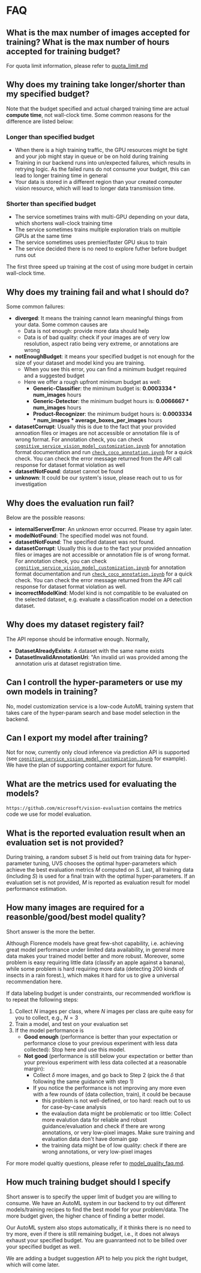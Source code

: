 
# FAQ

## What is the max number of images accepted for training? What is the max number of hours accepted for training budget?

For quota limit information, please refer to [quota_limit.md](./quota_limit.md)

## Why does my training take longer/shorter than my specified budget?

Note that the budget specified and actual charged training time are actual **compute time**, not wall-clock time. Some common reasons for the difference are listed below:

### Longer than specified budget

- When there is a high training traffic, the GPU resources might be tight and your job might stay in queue or be on hold during training
- Training in our backend runs into un/expected failures, which results in retrying logic. As the failed runs do not consume your budget, this can lead to longer training time in general
- Your data is stored in a different region than your created computer vision resource, which will lead to longer data transmission time.

### Shorter than specified budget

- The service sometimes trains with multi-GPU depending on your data, which shortens wall-clock training time
- The service sometimes trains multiple exploration trials on multiple GPUs at the same time
- The service sometimes uses premier/faster GPU skus to train
- The service decided there is no need to explore futher before budget runs out

The first three speed up training at the cost of using more budget in certain wall-clock time.

## Why does my training fail and what I should do?

Some common failures:

- **diverged**: It means the training cannot learn meaningful things from your data. Some common causes are
  - Data is not enough: provide more data should help
  - Data is of bad quality: check if your images are of very low resolution, aspect ratio being very extreme, or annotations are wrong
- **notEnoughBudget**: it means your specified budget is not enough for the size of your dataset and model kind you are training.
  - When you see this error, you can find a minimum budget required and a suggested budget
  - Here we offer a rough upfront minimum budget as well:
    - **Generic-Classifier**: the miminum budget is: **0.0003334 * num_images** hours
    - **Generic-Detector**: the minimum budget hours is: **0.0066667 * num_images** hours
    - **Product-Recognizer**: the minimum budget hours is: **0.0003334 * num_images * average_boxes_per_images** hours
- **datasetCorrupt**: Usually this is due to the fact that your provided annoation files or images are not accessible or annotation file is of wrong format. For annotation check, you can check [`cognitive_service_vision_model_customization.ipynb`](cognitive_service_vision_model_customization.ipynb) for annotation format documentation and run [`check_coco_annotation.ipynb`](check_coco_annotation.ipynb) for a quick check. You can check the error message returned from the API call response for dataset format violation as well
- **datasetNotFound**: dataset cannot be found
- **unknown**: It could be our system's issue, please reach out to us for investigation

## Why does the evaluation run fail?

Below are the possible reasons:

- **internalServerError**: An unknown error occurred. Please try again later.
- **modelNotFound**: The specified model was not found.
- **datasetNotFound**: The specified dataset was not found.
- **datasetCorrupt**: Usually this is due to the fact your provided annoation files or images are not accessible or annotation file is of wrong format. For annotation check, you can check [`cognitive_service_vision_model_customization.ipynb`](cognitive_service_vision_model_customization.ipynb) for annotation format documentation and run [`check_coco_annotation.ipynb`](check_coco_annotation.ipynb) for a quick check. You can check the error message returned from the API call response for dataset format violation as well.
- **incorrectModelKind**: Model kind is not compatible to be evaluated on the selected dataset, e.g. evaluate a classification model on a detection dataset.

## Why does my dataset registery fail?

The API reponse should be informative enough. Normally,

- **DatasetAlreadyExists**: A dataset with the same name exists
- **DatasetInvalidAnnotationUri**: "An invalid uri was provided among the annotation uris at dataset registration time.

## Can I controll the hyper-parameters or use my own models in training?

No, model customization service is a low-code AutoML training system that takes care of the hyper-param search and base model selection in the backend.

## Can I export my model after training?

Not for now, currently only cloud inference via prediction API is supported (see [`cognitive_service_vision_model_customization.ipynb`](cognitive_service_vision_model_customization.ipynb) for example). We have the plan of supporting container export for future.

## What are the metrics used for evaluating the models?

`https://github.com/microsoft/vision-evaluation` contains the metrics code we use for model evaluation.

## What is the reported evaluation result when an evaluation set is not provided?

During training, a random subset $S$ is held out from training data for hyper-parameter tuning, UVS chooses the optimal hyper-parameters which achieve the best evaluation metrics $M$ computed on $S$. Last, all training data (including $S$) is used for a final train with the optimal hyper-parameters. If an evaluation set is not provided, $M$ is reported as evaluation result for model performance estimation.

## How many images are required for a reasonble/good/best model quality?

Short answer is the more the better.

Although Florence models have great few-shot capability, i.e. achieving great model performance under limited data availability, in general more data makes your trained model better and more robust. Moreover, some problem is easy requiring little data (classify an apple against a banana), while some problem is hard requiring more data (detecting 200 kinds of insects in a rain forest.), which makes it hard for us to give a universal recommendation here.

If data labeling budget is under constraints, our recommended workflow is to repeat the following steps:

1. Collect $N$ images per class, where $N$ images per class are quite easy for you to collect, e.g., $N=3$
2. Train a model, and test on your evaluation set
3. If the model performance is
    - **Good enough** (performance is better than your expectation or performance close to your previous experiment with less data collected): Stop here and use this model.
    - **Not good** (performance is still below your expectation or better than your previous experiment with less data collected at a reasonable margin):
      - Collect $\delta$ more images, and go back to Step 2 (pick the $\delta$ that following the same guidance with step 1)
      - If you notice the performance is not improving any more even with a few rounds of (data collection, train), it could be because
        - this problem is not well-defined, or too hard: reach out to us for case-by-case analysis
        - the evalaution data might be problematic or too little: Collect more evalution data for reliable and robust guidance/evaluation and check if there are wrong annotations, or very low-pixel images. Make sure training and evaluation data don't have domain gap
        - the training data might be of low quality: check if there are wrong annotations, or very low-pixel images

For more model qualtiy questions, please refer to [model_quality_faq.md](model_quality_faq.md).

## How much training budget should I specify

Short answer is to specify the upper limit of budget you are willing to consume. We have an AutoML system in our backend to try out different models/training recipes to find the best model for your problem/data. The more budget given, the higher chance of finding a better model.

Our AutoML system also stops automatically, if it thinks there is no need to try more, even if there is still remaining budget, i.e., it does not always exhaust your specified budget. You are guanranteed not to be billed over your specified budget as well.

We are adding a budget suggestion API to help you pick the right budget, which will come later.
